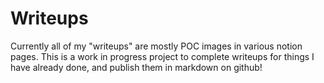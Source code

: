 # Writeups
Currently all of my "writeups" are mostly POC images in various notion pages. 
This is a work in progress project to complete writeups for things I have already done, and publish them in markdown on github!
